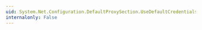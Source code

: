 ```yaml
---
uid: System.Net.Configuration.DefaultProxySection.UseDefaultCredentials
internalonly: False
---
```

